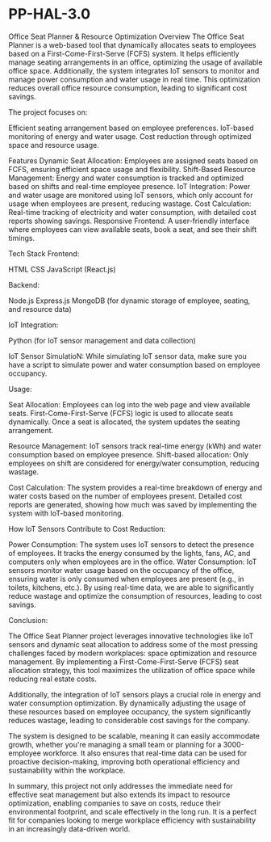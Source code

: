 # PP-HAL-3.0
Office Seat Planner & Resource Optimization
Overview
The Office Seat Planner is a web-based tool that dynamically allocates seats to employees based on a First-Come-First-Serve (FCFS) system. It helps efficiently manage seating arrangements in an office, optimizing the usage of available office space. Additionally, the system integrates IoT sensors to monitor and manage power consumption and water usage in real time. This optimization reduces overall office resource consumption, leading to significant cost savings.

The project focuses on:

Efficient seating arrangement based on employee preferences.
IoT-based monitoring of energy and water usage.
Cost reduction through optimized space and resource usage.

Features
Dynamic Seat Allocation: Employees are assigned seats based on FCFS, ensuring efficient space usage and flexibility.
Shift-Based Resource Management: Energy and water consumption is tracked and optimized based on shifts and real-time employee presence.
IoT Integration: Power and water usage are monitored using IoT sensors, which only account for usage when employees are present, reducing wastage.
Cost Calculation: Real-time tracking of electricity and water consumption, with detailed cost reports showing savings.
Responsive Frontend: A user-friendly interface where employees can view available seats, book a seat, and see their shift timings.

Tech Stack
Frontend:

HTML
CSS
JavaScript (React.js)

Backend:

Node.js
Express.js
MongoDB (for dynamic storage of employee, seating, and resource data)

IoT Integration:

Python (for IoT sensor management and data collection)

IoT Sensor SimulatioN:
While simulating IoT sensor data, make sure you have a script to simulate power and water consumption based on employee occupancy. 

Usage:

Seat Allocation:
Employees can log into the web page and view available seats.
First-Come-First-Serve (FCFS) logic is used to allocate seats dynamically.
Once a seat is allocated, the system updates the seating arrangement.

Resource Management:
IoT sensors track real-time energy (kWh) and water consumption based on employee presence.
Shift-based allocation: Only employees on shift are considered for energy/water consumption, reducing wastage.

Cost Calculation:
The system provides a real-time breakdown of energy and water costs based on the number of employees present.
Detailed cost reports are generated, showing how much was saved by implementing the system with IoT-based monitoring.

How IoT Sensors Contribute to Cost Reduction:

Power Consumption: The system uses IoT sensors to detect the presence of employees. It tracks the energy consumed by the lights, fans, AC, and computers only when employees are in the office.
Water Consumption: IoT sensors monitor water usage based on the occupancy of the office, ensuring water is only consumed when employees are present (e.g., in toilets, kitchens, etc.).
By using real-time data, we are able to significantly reduce wastage and optimize the consumption of resources, leading to cost savings.

Conclusion:

The Office Seat Planner project leverages innovative technologies like IoT sensors and dynamic seat allocation to address some of the most pressing challenges faced by modern workplaces: space optimization and resource management. By implementing a First-Come-First-Serve (FCFS) seat allocation strategy, this tool maximizes the utilization of office space while reducing real estate costs.

Additionally, the integration of IoT sensors plays a crucial role in energy and water consumption optimization. By dynamically adjusting the usage of these resources based on employee occupancy, the system significantly reduces wastage, leading to considerable cost savings for the company.

The system is designed to be scalable, meaning it can easily accommodate growth, whether you're managing a small team or planning for a 3000-employee workforce. It also ensures that real-time data can be used for proactive decision-making, improving both operational efficiency and sustainability within the workplace.

In summary, this project not only addresses the immediate need for effective seat management but also extends its impact to resource optimization, enabling companies to save on costs, reduce their environmental footprint, and scale effectively in the long run. It is a perfect fit for companies looking to merge workplace efficiency with sustainability in an increasingly data-driven world.
